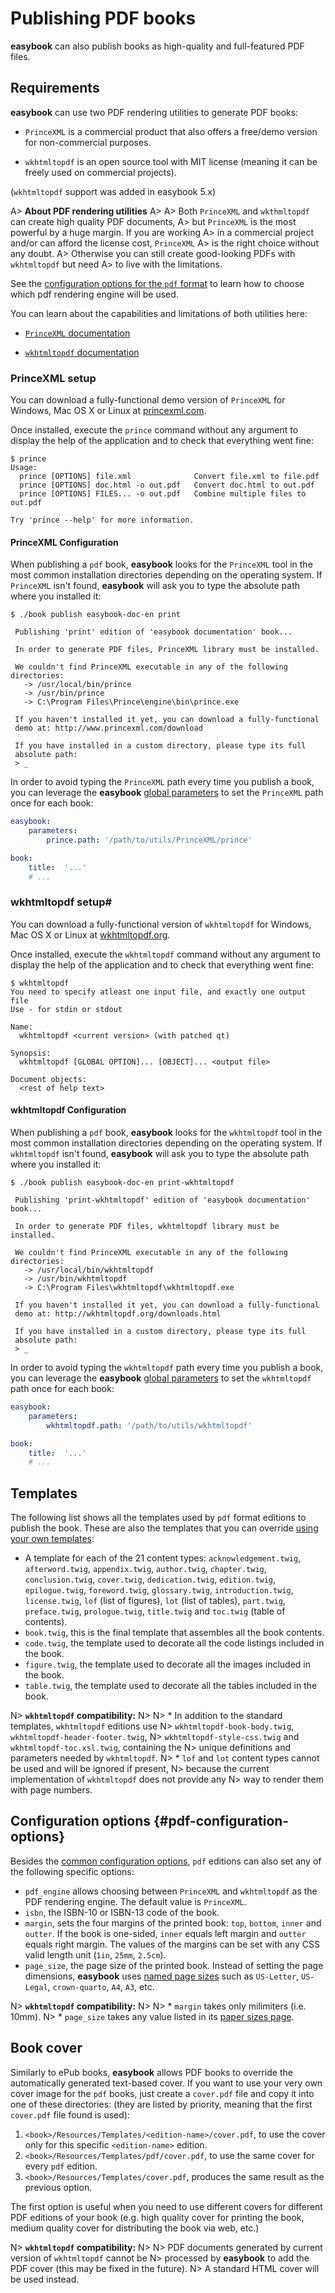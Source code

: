 # Publishing PDF books

**easybook** can also publish books as high-quality and full-featured PDF 
files.

## Requirements

**easybook** can use two PDF rendering utilities to generate PDF books:

- `PrinceXML` is a commercial product that also offers a free/demo version 
  for non-commercial purposes. 
  
- `wkhtmltopdf` is an open source tool with MIT license (meaning it can
  be freely used on commercial projects).
 
(`wkhtmltopdf` support was added in easybook 5.x)  
  
A> **About PDF rendering utilities**
A> 
A> Both `PrinceXML` and `wkthmltopdf` can create high quality PDF documents, 
A> but `PrinceXML` is the most powerful by a huge margin. If you are working 
A> in a commercial project and/or can afford the license cost, `PrinceXML` 
A> is the right choice without any doubt. 
A> Otherwise you can still create good-looking PDFs with `wkhtmltopdf` but need 
A> to live with the limitations.

See the [configuration options for the `pdf` format](#pdf-configuration-options) 
to learn how to choose which pdf rendering engine will be used. 

You can learn about the capabilities and limitations of both utilities here:

- [`PrinceXML` documentation](http://www.princexml.com/doc/)

- [`wkhtmltopdf` documentation](http://wkhtmltopdf.org/usage/wkhtmltopdf.txt)

### PrinceXML setup

You can download a fully-functional demo version of `PrinceXML` for Windows, 
Mac OS X or Linux at [princexml.com](http://www.princexml.com/).

Once installed, execute the `prince` command without any argument to display
the help of the application and to check that everything went fine:

~~~ .cli
$ prince
Usage:
  prince [OPTIONS] file.xml              Convert file.xml to file.pdf
  prince [OPTIONS] doc.html -o out.pdf   Convert doc.html to out.pdf
  prince [OPTIONS] FILES... -o out.pdf   Combine multiple files to out.pdf

Try 'prince --help' for more information.
~~~

#### PrinceXML Configuration

When publishing a `pdf` book, **easybook** looks for the `PrinceXML` tool in 
the most common installation directories depending on the operating system. If
`PrinceXML` isn't found, **easybook** will ask you to type the absolute path
where you installed it:

~~~ .cli
$ ./book publish easybook-doc-en print

 Publishing 'print' edition of 'easybook documentation' book...

 In order to generate PDF files, PrinceXML library must be installed.

 We couldn't find PrinceXML executable in any of the following directories:
   -> /usr/local/bin/prince
   -> /usr/bin/prince
   -> C:\Program Files\Prince\engine\bin\prince.exe

 If you haven't installed it yet, you can download a fully-functional
 demo at: http://www.princexml.com/download

 If you have installed in a custom directory, please type its full
 absolute path:
 > _
~~~

In order to avoid typing the `PrinceXML` path every time you publish a book,
you can leverage the **easybook** [global parameters](#global-parameters) to
set the `PrinceXML` path once for each book:

~~~ .yaml
easybook:
    parameters:
        prince.path: '/path/to/utils/PrinceXML/prince'

book:
    title:  '...'
    # ...
~~~

### wkhtmltopdf setup#

You can download a fully-functional version of `wkhtmltopdf` for Windows, 
Mac OS X or Linux at [wkhtmltopdf.org](http://wkhtmltopdf.org/downloads.html).

Once installed, execute the `wkhtmltopdf` command without any argument to display
the help of the application and to check that everything went fine:

~~~ .cli
$ wkhtmltopdf
You need to specify atleast one input file, and exactly one output file
Use - for stdin or stdout

Name:
  wkhtmltopdf <current version> (with patched qt)

Synopsis:
  wkhtmltopdf [GLOBAL OPTION]... [OBJECT]... <output file>
  
Document objects:
  <rest of help text>
~~~

#### wkhtmltopdf Configuration

When publishing a `pdf` book, **easybook** looks for the `wkhtmltopdf` tool in 
the most common installation directories depending on the operating system. If
`wkhtmltopdf` isn't found, **easybook** will ask you to type the absolute path
where you installed it:

~~~ .cli
$ ./book publish easybook-doc-en print-wkhtmltopdf

 Publishing 'print-wkhtmltopdf' edition of 'easybook documentation' book...

 In order to generate PDF files, wkhtmltopdf library must be installed.

 We couldn't find PrinceXML executable in any of the following directories:
   -> /usr/local/bin/wkhtmltopdf
   -> /usr/bin/wkhtmltopdf
   -> C:\Program Files\wkhtmltopdf\wkhtmltopdf.exe

 If you haven't installed it yet, you can download a fully-functional
 demo at: http://wkhtmltopdf.org/downloads.html

 If you have installed in a custom directory, please type its full
 absolute path:
 > _
~~~

In order to avoid typing the `wkhtmltopdf` path every time you publish a book,
you can leverage the **easybook** [global parameters](#global-parameters) to
set the `wkhtmltopdf` path once for each book:

~~~ .yaml
easybook:
    parameters:
        wkhtmltopdf.path: '/path/to/utils/wkhtmltopdf'

book:
    title:  '...'
    # ...
~~~
## Templates

The following list shows all the templates used by `pdf` format editions to
publish the book. These are also the templates that you can override 
[using your own templates](#custom-templates):

  * A template for each of the 21 content types: `acknowledgement.twig`,
    `afterword.twig`, `appendix.twig`, `author.twig`, `chapter.twig`,
    `conclusion.twig`, `cover.twig`, `dedication.twig`, `edition.twig`,
    `epilogue.twig`, `foreword.twig`, `glossary.twig`, `introduction.twig`,
    `license.twig`, `lof` (list of figures), `lot` (list of tables),
    `part.twig`, `preface.twig`, `prologue.twig`, `title.twig` and `toc.twig`
    (table of contents).
  * `book.twig`, this is the final template that assembles all the book
    contents.
  * `code.twig`, the template used to decorate all the code listings included 
    in the book.
  * `figure.twig`, the template used to decorate all the images included in the
    book.
  * `table.twig`, the template used to decorate all the tables included in the
    book.

N> **`wkhtmltopdf` compatibility:**
N> 
N> * In addition to the standard templates, `wkhtmltopdf` editions use 
N>   `wkhtmltopdf-book-body.twig`, `wkhtmltopdf-header-footer.twig`, 
N>   `wkhtmltopdf-style-css.twig` and `wkhtmltopdf-toc.xsl.twig`, containing the 
N>   unique definitions and parameters needed by `wkhtmltopdf`.
N> * `lof` and `lot` content types cannot be used and will be ignored if present, 
N>   because the current implementation of `wkhtmltopdf` does not provide any
N>   way to render them with page numbers.

## Configuration options {#pdf-configuration-options}

Besides the [common configuration options](#common-edition-options), `pdf`
editions can also set any of the following specific options:

  * `pdf_engine` allows choosing between `PrinceXML` and `wkhtmltopdf` as the
     PDF rendering engine. The default value is `PrinceXML`.
  * `isbn`, the ISBN-10 or ISBN-13 code of the book.
  * `margin`, sets the four margins of the printed book: `top`, `bottom`,
    `inner` and `outter`. If the book is one-sided, `inner` equals left margin 
    and `outter` equals right margin. The values of the margins can be set 
    with any CSS valid length unit (`1in`, `25mm`, `2.5cm`).
  * `page_size`, the page size of the printed book. Instead of setting the page
    dimensions, **easybook** uses [named page sizes][1] such as `US-Letter`,
    `US-Legal`, `crown-quarto`, `A4`, `A3`, etc.

N> **`wkhtmltopdf` compatibility:**
N> 
N> * `margin` takes only milimiters (i.e. 10mm).
N> * `page_size` takes any value listed in its [paper sizes page][2]. 

## Book cover

Similarly to ePub books, **easybook** allows PDF books to override the 
automatically generated text-based cover. If you want to use your 
very own cover image for the `pdf` books, just create a `cover.pdf` file 
and copy it into one of these directories: (they are listed by priority, 
meaning that the first `cover.pdf` file found is used):

  1. `<book>/Resources/Templates/<edition-name>/cover.pdf`, to use the cover
     only for this specific `<edition-name>` edition.
  2. `<book>/Resources/Templates/pdf/cover.pdf`, to use the same cover for
     every `pdf` edition.
  3. `<book>/Resources/Templates/cover.pdf`, produces the same result as the
     previous option.

The first option is useful when you need to use different covers for
different PDF editions of your book (e.g. high quality cover for printing
the book, medium quality cover for distributing the book via web, etc.)

N> **`wkhtmltopdf` compatibility:**
N> 
N> PDF documents generated by current version of `wkhtmltopdf` cannot be
N> processed by **easybook** to add the PDF cover (this may be fixed in the future). 
N> A standard HTML cover will be used instead.


[1]: http://www.princexml.com/doc/9.0/page-size/
[2]: http://doc.qt.io/qt-4.8/qprinter.html#PaperSize-enum